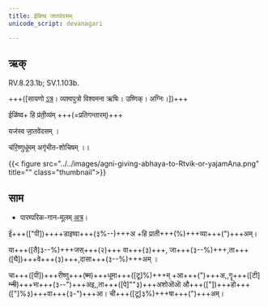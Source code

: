 ```yaml
---
title: ईळिष्व जातवेदसम्  
unicode_script: devanagari  

--- 
```


## ऋक्

RV.8.23.1b; SV.1.103b.

+++([सायणो [ऽत्र](https://archive.org/stream/RgVedaWithSayanasCommentaryPart3/rv_sayanabhasya_part3#page/n755/mode/1up&sa=D&ust=1542425956349000)। व्यश्वपुत्रो विश्वमना ऋषिः। उष्णिक्। अग्निः।])+++

 ईळि॑ष्व+ हि प्र॑ती॒व्य॑म् +++(=प्रतिगन्तारम्)+++

 यज॑स्व जा॒तवे॑दसम् ।

 च॑रि॒ष्णुधू॑मम् अगृ॑भीत-शोचिषम् ।।

{{< figure src="../../images/agni-giving-abhaya-to-Rtvik-or-yajamAna.png" title="" class="thumbnail">}}

## साम

- पारम्परिक-गान-मूलम् [अत्र](https://sanskritdocuments.org/sites/pssramanujaswamy/VIVAAHA%20UPANAYANA%20SAAMAANI.pdf&sa=D&ust=1542425956349000)।

<div class="audioEmbed"  caption="रामानुजार्यः 1974 " src="https://archive
.org/download/jaiminIya-sAma-gAna-paravastu-tradition-rAmAnuja/IDiShva-correct.mp3"></div>
<div class="audioEmbed"  caption="रामानुजार्यः 1974 " src="https://archive
.org/download/jaiminIya-sAma-gAna-paravastu-tradition-rAmAnuja/IDiShva.mp3"></div>
<div class="audioEmbed"  caption="गोपालार्यः 2015  " src="https://archive
.org/download/jaiminIya-sAma-gAna-paravastu-tradition-gopAla-2015/IDiShva.mp3"></div>
<div class="audioEmbed"  caption="गोपालपवनयोर् अनुवचनम् 2015 1x" src="https://archive
.org/download/jaiminIya-sAma-gAna-paravastu-tradition-anuvachanam-gopAla-pavana-2015/IDiShva.mp3"></div>
<div class="audioEmbed"  caption="गोपालपवनयोर् अनुवचनम् 2015 1.5x" src="https://archive
.org/download/jaiminIya-sAma-gAna-paravastu-tradition-anuvachanam-gopAla-pavana-2015-150p-speed/IDiShva.mp3"></div>

ई+++(["पी])++++डाइष्वा+++(३%--)+++अ +हि प्राती+++(%)+++व्या+++(")+++अम्।

या+++([तै]३--%)+++जस्+++(२)+++ वा+++(३)+++, जा+++(३--%)+++,ता+++([घै])+++वे+++(३)+++,दासा+++(३--%)+++अम् ।

चा+++([पी])+++रीष्णु+++(~~ष्म~~)+++धूमा+++([टू]%)+++म् +आ+++(")+++अ,,गॄ+++([टी] ~~ग्नी~~)+++भा+++(३--")+++अइ,,ता+++([पे]""३)+++अशोऒऒ औ+++(["])+++हो+++(["]%३)+++वा+++(३-")+++आ। ची+++([टू]३%)+++षा+++(")+++अम्।